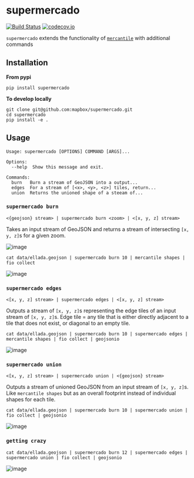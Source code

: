 supermercado
============

[![Build Status](https://travis-ci.org/mapbox/supermercado.svg?token=5hEJ9x9Ljj2yfkNFpMu5&branch=master)](https://travis-ci.org/mapbox/supermercado) [![codecov.io](https://codecov.io/github/mapbox/supermercado/coverage.svg?token=qkqtUNdabO&branch=master)](https://codecov.io/github/mapbox/supermercado?branch=master)


`supermercado` extends the functionality of [`mercantile`](https://github.com/mapbox/mercantile) with additional commands


Installation
------------
__From pypi__

```
pip install supermercado
```

__To develop locally__
```
git clone git@github.com:mapbox/supermercado.git
cd supermercado
pip install -e .
```

Usage
-----
```
Usage: supermercado [OPTIONS] COMMAND [ARGS]...

Options:
  --help  Show this message and exit.

Commands:
  burn   Burn a stream of GeoJSON into a output...
  edges  For a stream of [<x>, <y>, <z>] tiles, return...
  union  Returns the unioned shape of a steeam of...
```

### `supermercado burn`

```
<{geojson} stream> | supermercado burn <zoom> | <[x, y, z] stream>
```

Takes an input stream of GeoJSON and returns a stream of intersecting `[x, y, z]`s for a given zoom.

![image](https://cloud.githubusercontent.com/assets/5084513/14003508/94bc0994-f110-11e5-8e99-e9aadf07bf8d.png)

```
cat data/ellada.geojson | supermercado burn 10 | mercantile shapes | fio collect
```

![image](https://cloud.githubusercontent.com/assets/5084513/14003559/d5427ba6-f110-11e5-80d5-a2aba6433e77.png)

### `supermercado edges`
```
<[x, y, z] stream> | supermercado edges | <[x, y, z] stream>
```
Outputs a stream of `[x, y, z]`s representing the edge tiles of an input stream of `[x, y, z]`s. Edge tile = any tile that is either directly adjacent to a tile that does not exist, or diagonal to an empty tile.

```
cat data/ellada.geojson | supermercado burn 10 | supermercado edges | mercantile shapes | fio collect | geojsonio
```

![image](https://cloud.githubusercontent.com/assets/5084513/14003587/01e8e370-f111-11e5-8df4-ac3ae07bbf92.png)


### `supermercado union`

```
<[x, y, z] stream> | supermercado union | <{geojson} stream>
```

Outputs a stream of unioned GeoJSON from an input stream of `[x, y, z]`s. Like `mercantile shapes` but as an overall footprint instead of individual shapes for each tile.

```
cat data/ellada.geojson | supermercado burn 10 | supermercado union | fio collect | geojsonio
```

![image](https://cloud.githubusercontent.com/assets/5084513/14003622/365af88c-f111-11e5-8712-28f42253e270.png)


### `getting crazy`

```
cat data/ellada.geojson | supermercado burn 12 | supermercado edges | supermercado union | fio collect | geojsonio

```

![image](https://cloud.githubusercontent.com/assets/5084513/14003951/ccfecf3c-f113-11e5-943b-94bd6eca1536.png)




